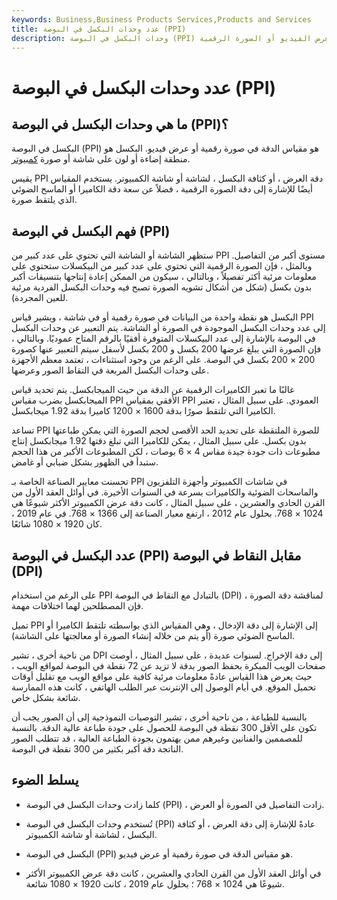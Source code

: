 ```yaml
---
keywords: Business,Business Products Services,Products and Services
title: عدد وحدات البكسل في البوصة (PPI)
description: وحدات البكسل في البوصة (PPI) هي وحدة قياس دقة عرض الفيديو أو الصورة الرقمية.
---
```


# عدد وحدات البكسل في البوصة (PPI)
## ما هي وحدات البكسل في البوصة (PPI)؟

البكسل في البوصة (PPI) هو مقياس الدقة في صورة رقمية أو عرض فيديو. البكسل هو منطقة إضاءة أو لون على شاشة أو صورة [كمبيوتر](/computer-abuse).

يقيس PPI دقة العرض ، أو كثافة البكسل ، لشاشة أو شاشة الكمبيوتر. يستخدم المقياس أيضًا للإشارة إلى دقة الصورة الرقمية ، فضلاً عن سعة دقة الكاميرا أو الماسح الضوئي الذي يلتقط صورة.

## فهم البكسل في البوصة (PPI)

ستظهر الشاشة أو الشاشة التي تحتوي على عدد كبير من PPI مستوى أكبر من التفاصيل. وبالمثل ، فإن الصورة الرقمية التي تحتوي على عدد كبير من البيكسلات ستحتوي على معلومات مرئية أكثر تفصيلاً ، وبالتالي ، سيكون من الممكن إعادة إنتاجها بتنسيقات أكبر بدون بكسل (شكل من أشكال تشويه الصورة تصبح فيه وحدات البكسل الفردية مرئية للعين المجردة).

البكسل هو نقطة واحدة من البيانات في صورة رقمية أو في شاشة ، ويشير قياس PPI إلى عدد وحدات البكسل الموجودة في الصورة أو الشاشة. يتم التعبير عن وحدات البكسل في البوصة بالإشارة إلى عدد البيكسلات المتوفرة أفقيًا بالرقم المتاح عموديًا. وبالتالي ، فإن الصورة التي يبلغ عرضها 200 بكسل و 200 بكسل لأسفل سيتم التعبير عنها كصورة 200 × 200 بكسل في البوصة. على الرغم من وجود استثناءات ، تعتمد معظم الأجهزة على وحدات البكسل المربعة في التقاط الصور وعرضها.

غالبًا ما تعبر الكاميرات الرقمية عن الدقة من حيث الميجابكسل. يتم تحديد قياس الميجابكسل بضرب مقياس PPI الأفقي بمقياس PPI العمودي. على سبيل المثال ، تعتبر الكاميرا التي تلتقط صورًا بدقة 1600 × 1200 كاميرا بدقة 1.92 ميجابكسل.

تساعد PPI للصورة الملتقطة على تحديد الحد الأقصى لحجم الصورة التي يمكن طباعتها بدون بكسل. على سبيل المثال ، يمكن للكاميرا التي تبلغ دقتها 1.92 ميجابكسل إنتاج مطبوعات ذات جودة جيدة مقاس 4 × 6 بوصات ، لكن المطبوعات الأكبر من هذا الحجم ستبدأ في الظهور بشكل ضبابي أو غامض.

تحسنت معايير الصناعة الخاصة بـ PPI في شاشات الكمبيوتر وأجهزة التلفزيون والماسحات الضوئية والكاميرات بسرعة في السنوات الأخيرة. في أوائل العقد الأول من القرن الحادي والعشرين ، على سبيل المثال ، كانت دقة عرض الكمبيوتر الأكثر شيوعًا هي 1024 × 768. بحلول عام 2012 ، ارتفع معيار الصناعة إلى 1366 × 768. في عام 2019 ، كان 1920 × 1080 شائعًا.

## عدد البكسل في البوصة (PPI) مقابل النقاط في البوصة (DPI)

على الرغم من استخدام PPI بالتبادل مع النقاط في البوصة (DPI) لمناقشة دقة الصورة ، فإن المصطلحين لهما اختلافات مهمة.

تميل PPI إلى الإشارة إلى دقة الإدخال ، وهي المقياس الذي بواسطته تلتقط الكاميرا أو الماسح الضوئي صورة (أو يتم من خلاله إنشاء الصورة أو معالجتها على الشاشة).

من ناحية أخرى ، تشير DPI إلى دقة الإخراج. لسنوات عديدة ، على سبيل المثال ، أوصت صفحات الويب المبكرة بحفظ الصور بدقة لا تزيد عن 72 نقطة في البوصة لمواقع الويب ، حيث يعرض هذا القياس عادةً معلومات مرئية كافية على مواقع الويب مع تقليل أوقات تحميل الموقع. في أيام الوصول إلى الإنترنت عبر الطلب الهاتفي ، كانت هذه الممارسة شائعة بشكل خاص.

بالنسبة للطباعة ، من ناحية أخرى ، تشير التوصيات النموذجية إلى أن الصور يجب أن تكون على الأقل 300 نقطة في البوصة للحصول على جودة طباعة عالية الدقة. بالنسبة للمصممين والفنانين وغيرهم ممن يهتمون بجودة الطباعة العالية ، قد تتطلب الصور الناتجة دقة أكبر بكثير من 300 نقطة في البوصة.

## يسلط الضوء

- كلما زادت وحدات البكسل في البوصة (PPI) ، زادت التفاصيل في الصورة أو العرض.

- تُستخدم وحدات البكسل في البوصة (PPI) عادةً للإشارة إلى دقة العرض ، أو كثافة البكسل ، لشاشة أو شاشة الكمبيوتر.

- البكسل في البوصة (PPI) هو مقياس الدقة في صورة رقمية أو عرض فيديو.

- في أوائل العقد الأول من القرن الحادي والعشرين ، كانت دقة عرض الكمبيوتر الأكثر شيوعًا هي 1024 × 768 ؛ بحلول عام 2019 ، كانت 1920 × 1080 شائعة.

